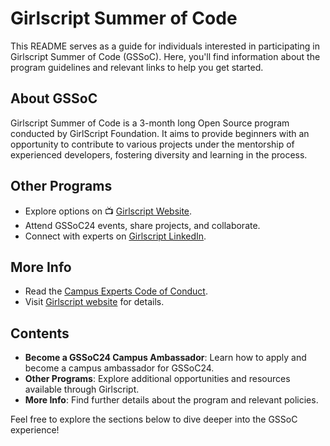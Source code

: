 # Girlscript Summer of Code

This README serves as a guide for individuals interested in participating in Girlscript Summer of Code (GSSoC). Here, you'll find information about the program guidelines and relevant links to help you get started.

## About GSSoC

Girlscript Summer of Code is a 3-month long Open Source program conducted by GirlScript Foundation. It aims to provide beginners with an opportunity to contribute to various projects under the mentorship of experienced developers, fostering diversity and learning in the process.

## Other Programs

- Explore options on 📺 [Girlscript Website](https://girlscript.tech/).
- Attend GSSoC24 events, share projects, and collaborate.
- Connect with experts on [Girlscript LinkedIn](https://www.linkedin.com/company/girlscript/).

## More Info

- Read the [Campus Experts Code of Conduct](link-to-code-of-conduct).
- Visit [Girlscript website](https://girlscript.tech/gssoc/) for details.
## Contents

- **Become a GSSoC24 Campus Ambassador**: Learn how to apply and become a campus ambassador for GSSoC24.
- **Other Programs**: Explore additional opportunities and resources available through Girlscript.
- **More Info**: Find further details about the program and relevant policies.

Feel free to explore the sections below to dive deeper into the GSSoC experience!

